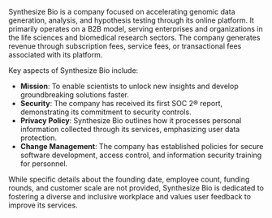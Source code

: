 Synthesize Bio is a company focused on accelerating genomic data generation, analysis, and hypothesis testing through its online platform. It primarily operates on a B2B model, serving enterprises and organizations in the life sciences and biomedical research sectors. The company generates revenue through subscription fees, service fees, or transactional fees associated with its platform.

Key aspects of Synthesize Bio include:

- **Mission**: To enable scientists to unlock new insights and develop groundbreaking solutions faster.
- **Security**: The company has received its first SOC 2® report, demonstrating its commitment to security controls.
- **Privacy Policy**: Synthesize Bio outlines how it processes personal information collected through its services, emphasizing user data protection.
- **Change Management**: The company has established policies for secure software development, access control, and information security training for personnel.

While specific details about the founding date, employee count, funding rounds, and customer scale are not provided, Synthesize Bio is dedicated to fostering a diverse and inclusive workplace and values user feedback to improve its services.